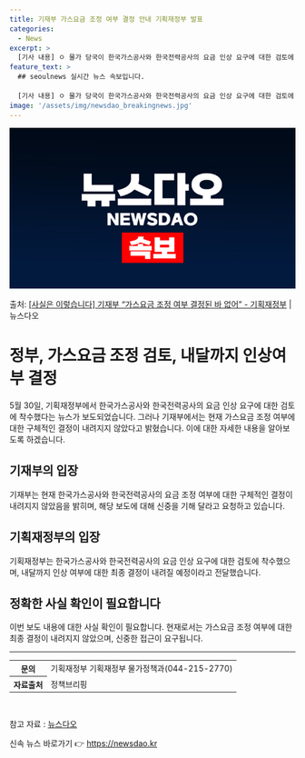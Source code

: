 ```yaml
---
title: 기재부 가스요금 조정 여부 결정 안내 기획재정부 발표
categories:
  - News
excerpt: >
  [기사 내용] ㅇ 물가 당국이 한국가스공사와 한국전력공사의 요금 인상 요구에 대한 검토에 착수했다. [기재부…
feature_text: >
  ## seoulnews 실시간 뉴스 속보입니다.

  [기사 내용] ㅇ 물가 당국이 한국가스공사와 한국전력공사의 요금 인상 요구에 대한 검토에 착수했다. [기재부…
image: '/assets/img/newsdao_breakingnews.jpg'
---
```


![뉴스다오 속보](/assets/img/newsdao_breakingnews.jpg)

<p>출처: <a href="https://newsdao.kr/3977" rel="dofollow">[사실은 이렇습니다] 기재부 “가스요금 조정 여부 결정된 바 없어” - 기획재정부</a> | 뉴스다오</p>

<h1>정부, 가스요금 조정 검토, 내달까지 인상여부 결정</h1>
<p data-ke-size="size16">5월 30일, 기획재정부에서 한국가스공사와 한국전력공사의 요금 인상 요구에 대한 검토에 착수했다는 뉴스가 보도되었습니다. 그러나 기재부에서는 현재 가스요금 조정 여부에 대한 구체적인 결정이 내려지지 않았다고 밝혔습니다. 이에 대한 자세한 내용을 알아보도록 하겠습니다.</p>

<h2 data-ke-size="size26">기재부의 입장</h2>
<p data-ke-size="size16">기재부는 현재 한국가스공사와 한국전력공사의 요금 조정 여부에 대한 구체적인 결정이 내려지지 않았음을 밝히며, 해당 보도에 대해 신중을 기해 달라고 요청하고 있습니다.</p>

<h2 data-ke-size="size26">기획재정부의 입장</h2>
<p data-ke-size="size16">기획재정부는 한국가스공사와 한국전력공사의 요금 인상 요구에 대한 검토에 착수했으며, 내달까지 인상 여부에 대한 최종 결정이 내려질 예정이라고 전달했습니다.</p>

<h2 data-ke-size="size26">정확한 사실 확인이 필요합니다</h2>
<p data-ke-size="size16">이번 보도 내용에 대한 사실 확인이 필요합니다. 현재로서는 가스요금 조정 여부에 대한 최종 결정이 내려지지 않았으며, 신중한 접근이 요구됩니다.</p>

<hr>

<table>
  <tr>
    <th>문의</th>
    <td>기획재정부 기획재정부 물가정책과(044-215-2770)</td>
  </tr>
  <tr>
    <th>자료출처</th>
    <td>정책브리핑 </td>
  </tr>
</table>
<p data-ke-size="size16">&nbsp;</p>

<p data-ke-size="size16">참고 자료 : <a href="https://newsdao.kr/3977">뉴스다오</a></p> 

신속 뉴스 바로가기 👉 <a href="https://newsdao.kr" rel="dofollow">https://newsdao.kr</a>


